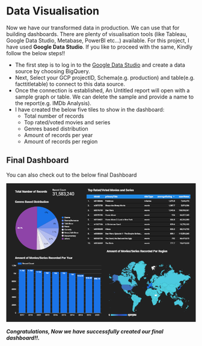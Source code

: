 # Data Visualisation

Now we have our transformed data in production. We can use that for building dashboards. There are plenty of visualisation tools (like Tableau, Google Data Studio, Metabase, PowerBI etc…) available. For this project, I have used **Google Data Studio**. If you like to proceed with the same, Kindly follow the below steps!!  

- The first step is to log in to the [Google Data Studio](https://www.googleadservices.com/pagead/aclk?sa=L&ai=DChcSEwji7tX63PX2AhWxmWYCHSw5Dq8YABAAGgJzbQ&ohost=www.google.com&cid=CAESbOD2gwK2VONF32m-jAp9gbo1O5D7xWGqnQyI4hCnIKcxXEmC9Ne_FULZuJU0axi_P3wf9sV7UKa4X3_W7qiAA6dvxy3eVQiErsVZPQlxxqpUfxG7-IN7rgIBbN9fNTHP-PL4anWH4szx6XZ8OA&sig=AOD64_15ynr6t8cS3UknQLRKFFlGxcG5BQ&q&adurl&ved=2ahUKEwjlgtD63PX2AhW8RmwGHXEQBIkQ0Qx6BAgDEAE) and create a data source by choosing BigQuery.
- Next, Select your GCP projectID, Schema(e.g. production) and table(e.g. facttitletable) to connect to this data source.
- Once the connection is established, An Untitled report will open with a sample graph or table. We can delete the sample and provide a name to the report(e.g. IMDb Analysis).
- I have created the below five tiles to show in the dashboard:
  - Total number of records
  - Top rated/voted movies and series
  - Genres based distribution
  - Amount of records per year
  - Amount of records per region

## Final Dashboard
You can also check out to the below final Dashboard 

![Dashboard](../images/Dashboard.png)

**_Congratulations, Now we have successfully created our final dashboard!!._**
